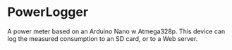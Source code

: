 # PowerLogger

A power meter based on an Arduino Nano w Atmega328p. This device can log the measured consumption to an SD card, or to a Web server.
